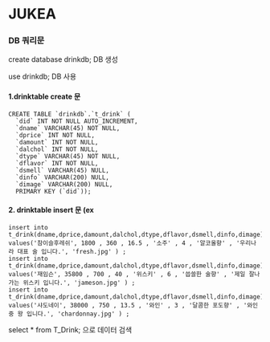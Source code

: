 # JUKEA

### DB 쿼리문

create database drinkdb;  DB 생성

use drinkdb; DB 사용
#### 1.drinktable create 문
```
CREATE TABLE `drinkdb`.`t_drink` (
  `did` INT NOT NULL AUTO_INCREMENT,
  `dname` VARCHAR(45) NOT NULL,
  `dprice` INT NOT NULL,
  `damount` INT NOT NULL,
  `dalchol` INT NOT NULL,
  `dtype` VARCHAR(45) NOT NULL,
  `dflavor` INT NOT NULL,
  `dsmell` VARCHAR(45) NULL,
  `dinfo` VARCHAR(200) NULL,
  `dimage` VARCHAR(200) NULL,
  PRIMARY KEY (`did`));
```

#### 2. drinktable insert 문 (ex
```
insert into t_drink(dname,dprice,damount,dalchol,dtype,dflavor,dsmell,dinfo,dimage) values('참이슬후레쉬', 1800 , 360 , 16.5 , '소주' , 4 , '알코올향' , '우리나라 대표 술 입니다.', 'fresh.jpg' ) ;
insert into t_drink(dname,dprice,damount,dalchol,dtype,dflavor,dsmell,dinfo,dimage) values('재임슨', 35800 , 700 , 40 , '위스키' , 6 , '씁쓸한 술향' , '제일 잘나가는 위스키 입니다.', 'jameson.jpg' ) ;
insert into t_drink(dname,dprice,damount,dalchol,dtype,dflavor,dsmell,dinfo,dimage) values('샤도네이', 38000 , 750 , 13.5 , '와인' , 3 , '달콤한 포도향' , '와인중 왕 입니다.', 'chardonnay.jpg' ) ;
```

select * from T_Drink; 으로 데이터 검색

